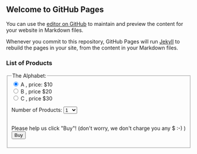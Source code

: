 ## Welcome to GitHub Pages

You can use the [editor on GitHub](https://github.com/Ranran15/shops.github.io/edit/master/index.md) to maintain and preview the content for your website in Markdown files.

Whenever you commit to this repository, GitHub Pages will run [Jekyll](https://jekyllrb.com/) to rebuild the pages in your site, from the content in your Markdown files.

### List of Products

<form onsubmit="alertBuy()">
  <fieldset>
    <legend>The Alphabet:</legend>
  <input id="productInput" type="radio" name="product" value="A" checked> A  , price: $10<br>
  <input id="productInput" type="radio" name="product" value="B"> B   , price $20<br>
  <input id="productInput" type="radio" name="product" value="C"> C   , price $30<br>
  
  Number of Products: 
  <select id="numSelect" name="num">
    <option value="1">1</option>
    <option value="2">2</option>
    <option value="3">3</option>
    <option value="4">4</option>
    <option value="5">5</option>
    <option value="6">6</option>
    <option value="7">7</option>
    <option value="8">8</option>
    <option value="9">9</option>
    <option value="10">10</option>
  </select><br><br>
  
  Please help us click "Buy"! (don't worry, we don't charge you any $ :-) )
  <br>
  <input type="submit" name="submit_btn" value="Buy">
  </fieldset>
</form>

<script src="script.js"></script>

<!-- Facebook Pixel Code -->
<script>
!function(f,b,e,v,n,t,s)
{if(f.fbq)return;n=f.fbq=function(){n.callMethod?
n.callMethod.apply(n,arguments):n.queue.push(arguments)};
if(!f._fbq)f._fbq=n;n.push=n;n.loaded=!0;n.version='2.0';
n.queue=[];t=b.createElement(e);t.async=!0;
t.src=v;s=b.getElementsByTagName(e)[0];
s.parentNode.insertBefore(t,s)}(window, document,'script',
'https://connect.facebook.net/en_US/fbevents.js');
fbq('init', '2077040585661438');
fbq('track', 'PageView');
</script>
<noscript><img height="1" width="1" style="display:none"
src="https://www.facebook.com/tr?id=2077040585661438&ev=PageView&noscript=1"
/></noscript>
<!-- End Facebook Pixel Code -->
